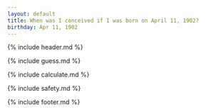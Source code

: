 ```yaml
---
layout: default
title: When was I conceived if I was born on April 11, 1902?
birthday: Apr 11, 1902
---
```


{% include header.md %}

{% include guess.md %}

{% include calculate.md %}

{% include safety.md %}

{% include footer.md %}



